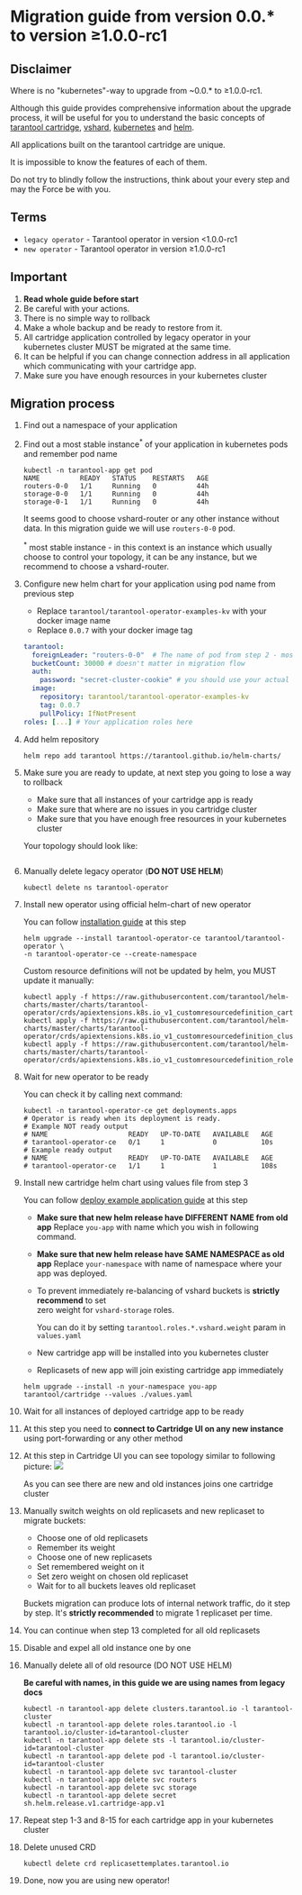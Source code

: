 # Migration guide from version 0.0.* to version ≥1.0.0-rc1

## Disclaimer 

Where is no "kubernetes"-way to upgrade from ~0.0.* to ≥1.0.0-rc1.

Although this guide provides comprehensive information about the upgrade process, 
it will be useful for you to understand the basic concepts of [tarantool cartridge](https://github.com/tarantool/cartridge), [vshard](https://github.com/tarantool/vshard), [kubernetes](https://kubernetes.io/) and [helm](https://helm.sh/).

All applications built on the tarantool cartridge are unique. 

It is impossible to know the features of each of them.

Do not try to blindly follow the instructions, think about your every step and may the Force be with you.

## Terms

- `legacy operator` - Tarantool operator in version <1.0.0-rc1
- `new operator` - Tarantool operator in version ≥1.0.0-rc1

## Important

1. **Read whole guide before start**
2. Be careful with your actions.
3. There is no simple way to rollback
4. Make a whole backup and be ready to restore from it.
5. All cartridge application controlled by legacy operator in your kubernetes cluster MUST be migrated at the same time.
6. It can be helpful if you can change connection address in all application which communicating with your cartridge app.
7. Make sure you have enough resources in your kubernetes cluster 

## Migration process

1. Find out a namespace of your application
2. Find out a most stable instance<sup>*</sup> of your application in kubernetes pods and remember pod name

   ```shell
   kubectl -n tarantool-app get pod
   NAME          READY   STATUS    RESTARTS   AGE
   routers-0-0   1/1     Running   0          44h
   storage-0-0   1/1     Running   0          44h
   storage-0-1   1/1     Running   0          44h
   ```
   
   It seems good to choose vshard-router or any other instance without data.
   In this migration guide we will use `routers-0-0` pod.

   <sup>*</sup> most stable instance - in this context is an instance which usually choose to control your topology,
   it can be any instance, but we recommend to choose a vshard-router.  

3. Configure new helm chart for your application using pod name from previous step

   - Replace `tarantool/tarantool-operator-examples-kv` with your docker image name
   - Replace `0.0.7` with your docker image tag
   
   ```yaml
   tarantool:
     foreignLeader: "routers-0-0"  # The name of pod from step 2 - most important field
     bucketCount: 30000 # doesn't matter in migration flow
     auth:
       password: "secret-cluster-cookie" # you should use your actual cluster cookie here 
     image:
       repository: tarantool/tarantool-operator-examples-kv
       tag: 0.0.7
       pullPolicy: IfNotPresent
   roles: [...] # Your application roles here 
   ```
   
4. Add helm repository
   
   ```shell
   helm repo add tarantool https://tarantool.github.io/helm-charts/
   ```   

5. Make sure you are ready to update, at next step you going to lose a way to rollback
   - Make sure that all instances of your cartridge app is ready
   - Make sure that where are no issues in you cartridge cluster
   - Make sure that you have enough free resources in your kubernetes cluster
   
   Your topology should look like:

   <img style="./assets/before-migration.png"/>

6. Manually delete legacy operator (**DO NOT USE HELM**)

   ```shell
   kubectl delete ns tarantool-operator
   ```
   
7. Install new operator using official helm-chart of new operator

   You can follow [installation guide](./installation.md) at this step

   ```shell
   helm upgrade --install tarantool-operator-ce tarantool/tarantool-operator \
   -n tarantool-operator-ce --create-namespace
   ```
   
   Custom resource definitions will not be updated by helm, you MUST update it manually:

   ```shell
   kubectl apply -f https://raw.githubusercontent.com/tarantool/helm-charts/master/charts/tarantool-operator/crds/apiextensions.k8s.io_v1_customresourcedefinition_cartridgeconfigs.tarantool.io.yaml
   kubectl apply -f https://raw.githubusercontent.com/tarantool/helm-charts/master/charts/tarantool-operator/crds/apiextensions.k8s.io_v1_customresourcedefinition_clusters.tarantool.io.yaml
   kubectl apply -f https://raw.githubusercontent.com/tarantool/helm-charts/master/charts/tarantool-operator/crds/apiextensions.k8s.io_v1_customresourcedefinition_roles.tarantool.io.yaml
   ```

8. Wait for new operator to be ready
       
   You can check it by calling next command:
   
   ```shell
   kubectl -n tarantool-operator-ce get deployments.apps
   # Operator is ready when its deployment is ready. 
   # Example NOT ready output
   # NAME                    READY   UP-TO-DATE   AVAILABLE   AGE
   # tarantool-operator-ce   0/1     1            0           10s
   # Example ready output
   # NAME                    READY   UP-TO-DATE   AVAILABLE   AGE
   # tarantool-operator-ce   1/1     1            1           108s
   ```
    
9. Install new cartridge helm chart using values file from step 3

   You can follow [deploy example application guide](./deploy-example-application.md) at this step

   - **Make sure that new helm release have DIFFERENT NAME from old app**
     Replace `you-app` with name which you wish in following command.
   - **Make sure that new helm release have SAME NAMESPACE as old app**
     Replace `your-namespace` with name of namespace where your app was deployed.
   - To prevent immediately re-balancing of vshard buckets is **strictly recommend** to set  
     zero weight for `vshard-storage` roles.
   
     You can do it by setting `tarantool.roles.*.vshard.weight` param in `values.yaml`
   - New cartridge app will be installed into you kubernetes cluster  
   - Replicasets of new app will join existing cartridge app immediately

   ```shell
   helm upgrade --install -n your-namespace you-app tarantool/cartridge --values ./values.yaml
   ```

10. Wait for all instances of deployed cartridge app to be ready
11. At this step you need to **connect to Cartridge UI on any new instance** using port-forwarding or any other method 
12. At this step in Cartridge UI you can see topology similar to following picture:
    <img src="./assets/migration.png"/> 
    
    As you can see there are new and old instances joins one cartridge cluster

13. Manually switch weights on old replicasets and new replicaset to migrate buckets:
    
    - Choose one of old replicasets
    - Remember its weight
    - Choose one of new replicasets
    - Set remembered weight on it 
    - Set zero weight on chosen old replicaset
    - Wait for to all buckets leaves old replicaset

    Buckets migration can produce lots of internal network traffic, do it step by step.
    It's **strictly recommended** to migrate 1 replicaset per time.  

14. You can continue when step 13 completed for all old replicasets
15. Disable and expel all old instance one by one
16. Manually delete all of old resource (DO NOT USE HELM)
    
    **Be careful with names, in this guide we are using names from legacy docs**

    ```shell
    kubectl -n tarantool-app delete clusters.tarantool.io -l tarantool-cluster
    kubectl -n tarantool-app delete roles.tarantool.io -l tarantool.io/cluster-id=tarantool-cluster
    kubectl -n tarantool-app delete sts -l tarantool.io/cluster-id=tarantool-cluster
    kubectl -n tarantool-app delete pod -l tarantool.io/cluster-id=tarantool-cluster
    kubectl -n tarantool-app delete svc tarantool-cluster
    kubectl -n tarantool-app delete svc routers
    kubectl -n tarantool-app delete svc storage
    kubectl -n tarantool-app delete secret sh.helm.release.v1.cartridge-app.v1
    ```

17. Repeat step 1-3 and 8-15 for each cartridge app in your kubernetes cluster    
18. Delete unused CRD

    ```shell
    kubectl delete crd replicasettemplates.tarantool.io
    ```

19. Done, now you are using new operator!
